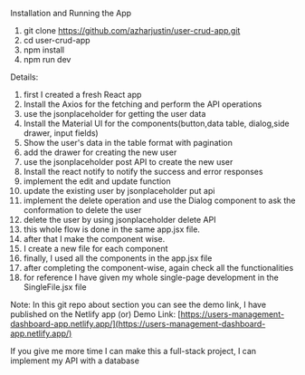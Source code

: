 Installation and Running the App

1. git clone https://github.com/azharjustin/user-crud-app.git
2. cd user-crud-app
3. npm install
4. npm run dev

Details:
1. first I created a fresh React app
2. Install the Axios for the fetching and perform the API operations
3. use the jsonplaceholder for getting the user data
4. Install the Material UI for the components(button,data table, dialog,side drawer, input fields)
5. Show the user's data in the table format with pagination
6. add the drawer for creating the new user
7. use the jsonplaceholder post API to create the new user
8. Install the react notify to notify the success and error responses
9. implement the edit and update function
10. update the existing user by jsonplaceholder put api
11. implement the delete operation and use the Dialog component to ask the conformation to delete the user
12. delete the user by using jsonplaceholder delete API
13. this whole flow is done in the same app.jsx file.
14. after that I make the component wise.
15. I create a new file for each component 
16. finally, I used all the components in the app.jsx file
17. after completing the component-wise, again check all the functionalities 
18. for reference I have given my whole single-page development in the SingleFile.jsx file

Note:
In this git repo about section you can see the demo link, I have published on the Netlify app
(or)
Demo Link: [https://users-management-dashboard-app.netlify.app/](https://users-management-dashboard-app.netlify.app/)

If you give me more time I can make this a full-stack project, I can implement my API with a database

